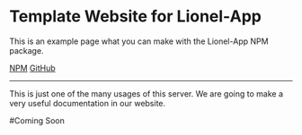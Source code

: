 # **Template Website for Lionel-App**

This is an example page what you can make with the Lionel-App NPM package.

[NPM](https://www.npmjs.com/package/lionel-app) 
[GitHub](https://github.com/RedAty/lionel-app)

___

This is just one of the many usages of this server. We are going to make a very useful documentation in our website.

#Coming Soon